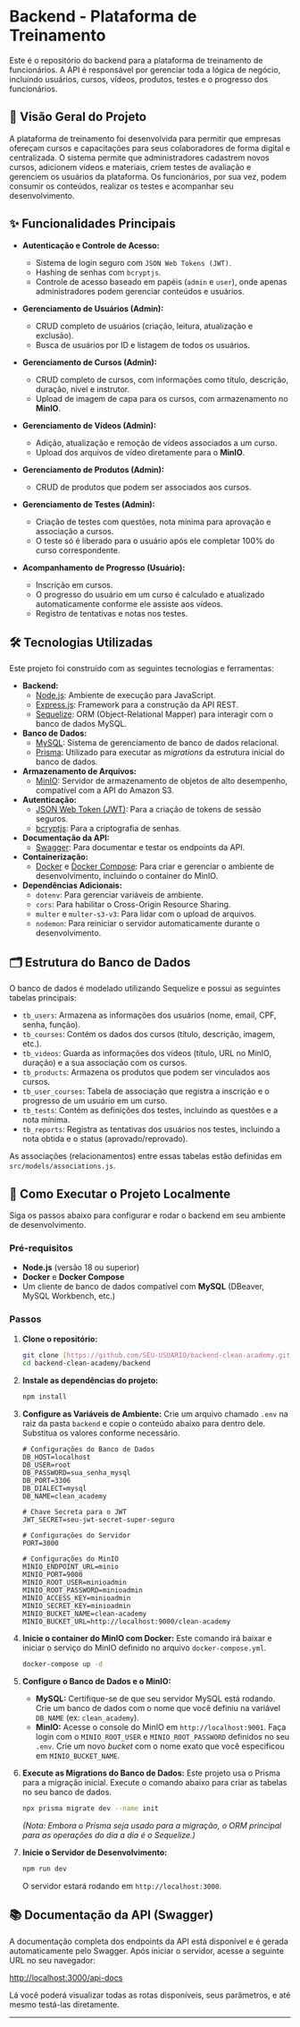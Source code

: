 # Backend - Plataforma de Treinamento

Este é o repositório do backend para a plataforma de treinamento de funcionários. A API é responsável por gerenciar toda a lógica de negócio, incluindo usuários, cursos, vídeos, produtos, testes e o progresso dos funcionários.

## 🚀 Visão Geral do Projeto

A plataforma de treinamento foi desenvolvida para permitir que empresas ofereçam cursos e capacitações para seus colaboradores de forma digital e centralizada. O sistema permite que administradores cadastrem novos cursos, adicionem vídeos e materiais, criem testes de avaliação e gerenciem os usuários da plataforma. Os funcionários, por sua vez, podem consumir os conteúdos, realizar os testes e acompanhar seu desenvolvimento.

## ✨ Funcionalidades Principais

* **Autenticação e Controle de Acesso:**
    * Sistema de login seguro com `JSON Web Tokens (JWT)`.
    * Hashing de senhas com `bcryptjs`.
    * Controle de acesso baseado em papéis (`admin` e `user`), onde apenas administradores podem gerenciar conteúdos e usuários.

* **Gerenciamento de Usuários (Admin):**
    * CRUD completo de usuários (criação, leitura, atualização e exclusão).
    * Busca de usuários por ID e listagem de todos os usuários.

* **Gerenciamento de Cursos (Admin):**
    * CRUD completo de cursos, com informações como título, descrição, duração, nível e instrutor.
    * Upload de imagem de capa para os cursos, com armazenamento no **MinIO**.

* **Gerenciamento de Vídeos (Admin):**
    * Adição, atualização e remoção de vídeos associados a um curso.
    * Upload dos arquivos de vídeo diretamente para o **MinIO**.

* **Gerenciamento de Produtos (Admin):**
    * CRUD de produtos que podem ser associados aos cursos.

* **Gerenciamento de Testes (Admin):**
    * Criação de testes com questões, nota mínima para aprovação e associação a cursos.
    * O teste só é liberado para o usuário após ele completar 100% do curso correspondente.

* **Acompanhamento de Progresso (Usuário):**
    * Inscrição em cursos.
    * O progresso do usuário em um curso é calculado e atualizado automaticamente conforme ele assiste aos vídeos.
    * Registro de tentativas e notas nos testes.

## 🛠️ Tecnologias Utilizadas

Este projeto foi construído com as seguintes tecnologias e ferramentas:

* **Backend:**
    * [Node.js](https://nodejs.org/): Ambiente de execução para JavaScript.
    * [Express.js](https://expressjs.com/): Framework para a construção da API REST.
    * [Sequelize](https://sequelize.org/): ORM (Object-Relational Mapper) para interagir com o banco de dados MySQL.
* **Banco de Dados:**
    * [MySQL](https://www.mysql.com/): Sistema de gerenciamento de banco de dados relacional.
    * [Prisma](https://www.prisma.io/): Utilizado para executar as *migrations* da estrutura inicial do banco de dados.
* **Armazenamento de Arquivos:**
    * [MinIO](https://min.io/): Servidor de armazenamento de objetos de alto desempenho, compatível com a API do Amazon S3.
* **Autenticação:**
    * [JSON Web Token (JWT)](https://jwt.io/): Para a criação de tokens de sessão seguros.
    * [bcryptjs](https://github.com/dcodeIO/bcrypt.js): Para a criptografia de senhas.
* **Documentação da API:**
    * [Swagger](https://swagger.io/): Para documentar e testar os endpoints da API.
* **Containerização:**
    * [Docker](https://www.docker.com/) e [Docker Compose](https://docs.docker.com/compose/): Para criar e gerenciar o ambiente de desenvolvimento, incluindo o container do MinIO.
* **Dependências Adicionais:**
    * `dotenv`: Para gerenciar variáveis de ambiente.
    * `cors`: Para habilitar o Cross-Origin Resource Sharing.
    * `multer` e `multer-s3-v3`: Para lidar com o upload de arquivos.
    * `nodemon`: Para reiniciar o servidor automaticamente durante o desenvolvimento.

## 🗂️ Estrutura do Banco de Dados

O banco de dados é modelado utilizando Sequelize e possui as seguintes tabelas principais:

* `tb_users`: Armazena as informações dos usuários (nome, email, CPF, senha, função).
* `tb_courses`: Contém os dados dos cursos (título, descrição, imagem, etc.).
* `tb_videos`: Guarda as informações dos vídeos (título, URL no MinIO, duração) e a sua associação com os cursos.
* `tb_products`: Armazena os produtos que podem ser vinculados aos cursos.
* `tb_user_courses`: Tabela de associação que registra a inscrição e o progresso de um usuário em um curso.
* `tb_tests`: Contém as definições dos testes, incluindo as questões e a nota mínima.
* `tb_reports`: Registra as tentativas dos usuários nos testes, incluindo a nota obtida e o status (aprovado/reprovado).

As associações (relacionamentos) entre essas tabelas estão definidas em `src/models/associations.js`.

## 🚀 Como Executar o Projeto Localmente

Siga os passos abaixo para configurar e rodar o backend em seu ambiente de desenvolvimento.

### Pré-requisitos

* **Node.js** (versão 18 ou superior)
* **Docker** e **Docker Compose**
* Um cliente de banco de dados compatível com **MySQL** (DBeaver, MySQL Workbench, etc.)

### Passos

1.  **Clone o repositório:**
    ```bash
    git clone [https://github.com/SEU-USUARIO/backend-clean-academy.git](https://github.com/SEU-USUARIO/backend-clean-academy.git)
    cd backend-clean-academy/backend
    ```

2.  **Instale as dependências do projeto:**
    ```bash
    npm install
    ```

3.  **Configure as Variáveis de Ambiente:**
    Crie um arquivo chamado `.env` na raiz da pasta `backend` e copie o conteúdo abaixo para dentro dele. Substitua os valores conforme necessário.
    ```env
    # Configurações do Banco de Dados
    DB_HOST=localhost
    DB_USER=root
    DB_PASSWORD=sua_senha_mysql
    DB_PORT=3306
    DB_DIALECT=mysql
    DB_NAME=clean_academy

    # Chave Secreta para o JWT
    JWT_SECRET=seu-jwt-secret-super-seguro

    # Configurações do Servidor
    PORT=3000

    # Configurações do MinIO
    MINIO_ENDPOINT_URL=minio
    MINIO_PORT=9000
    MINIO_ROOT_USER=minioadmin
    MINIO_ROOT_PASSWORD=minioadmin
    MINIO_ACCESS_KEY=minioadmin
    MINIO_SECRET_KEY=minioadmin
    MINIO_BUCKET_NAME=clean-academy
    MINIO_BUCKET_URL=http://localhost:9000/clean-academy
    ```

4.  **Inicie o container do MinIO com Docker:**
    Este comando irá baixar e iniciar o serviço do MinIO definido no arquivo `docker-compose.yml`.
    ```bash
    docker-compose up -d
    ```

5.  **Configure o Banco de Dados e o MinIO:**
    * **MySQL:** Certifique-se de que seu servidor MySQL está rodando. Crie um banco de dados com o nome que você definiu na variável `DB_NAME` (ex: `clean_academy`).
    * **MinIO:** Acesse o console do MinIO em `http://localhost:9001`. Faça login com o `MINIO_ROOT_USER` e `MINIO_ROOT_PASSWORD` definidos no seu `.env`. Crie um novo *bucket* com o nome exato que você especificou em `MINIO_BUCKET_NAME`.

6.  **Execute as Migrations do Banco de Dados:**
    Este projeto usa o Prisma para a migração inicial. Execute o comando abaixo para criar as tabelas no seu banco de dados.
    ```bash
    npx prisma migrate dev --name init
    ```
    *(Nota: Embora o Prisma seja usado para a migração, o ORM principal para as operações do dia a dia é o Sequelize.)*

7.  **Inicie o Servidor de Desenvolvimento:**
    ```bash
    npm run dev
    ```
    O servidor estará rodando em `http://localhost:3000`.

## 📚 Documentação da API (Swagger)

A documentação completa dos endpoints da API está disponível e é gerada automaticamente pelo Swagger. Após iniciar o servidor, acesse a seguinte URL no seu navegador:

[http://localhost:3000/api-docs](http://localhost:3000/api-docs)

Lá você poderá visualizar todas as rotas disponíveis, seus parâmetros, e até mesmo testá-las diretamente.

---
